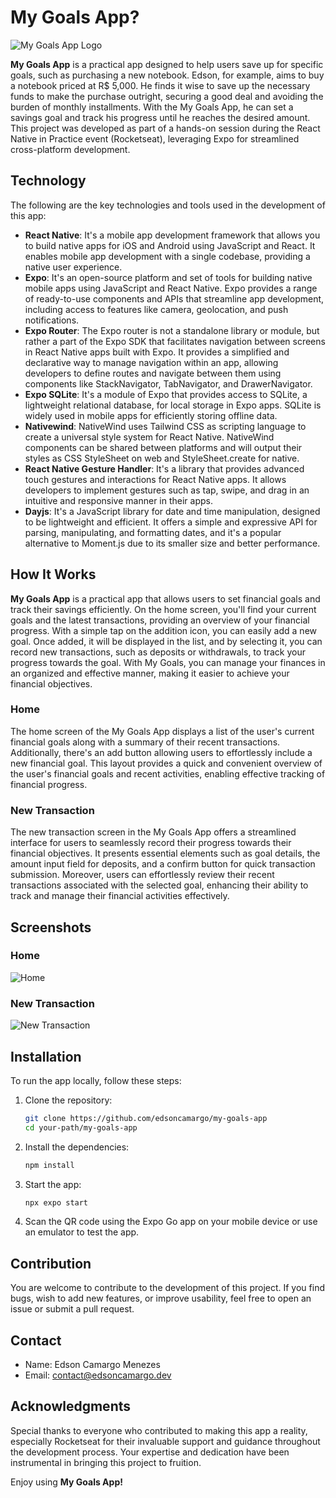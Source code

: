 # My Goals App?

![My Goals App Logo](./assets/images/icon.png)

**My Goals App** is a practical app designed to help users save up for specific goals, such as purchasing a new notebook. Edson, for example, aims to buy a notebook priced at R$ 5,000. He finds it wise to save up the necessary funds to make the purchase outright, securing a good deal and avoiding the burden of monthly installments. With the My Goals App, he can set a savings goal and track his progress until he reaches the desired amount. This project was developed as part of a hands-on session during the React Native in Practice event (Rocketseat), leveraging Expo for streamlined cross-platform development.

## Technology

The following are the key technologies and tools used in the development of this app:

- **React Native**: It's a mobile app development framework that allows you to build native apps for iOS and Android using JavaScript and React. It enables mobile app development with a single codebase, providing a native user experience.
- **Expo**: It's an open-source platform and set of tools for building native mobile apps using JavaScript and React Native. Expo provides a range of ready-to-use components and APIs that streamline app development, including access to features like camera, geolocation, and push notifications.
- **Expo Router**: The Expo router is not a standalone library or module, but rather a part of the Expo SDK that facilitates navigation between screens in React Native apps built with Expo. It provides a simplified and declarative way to manage navigation within an app, allowing developers to define routes and navigate between them using components like StackNavigator, TabNavigator, and DrawerNavigator.
- **Expo SQLite**: It's a module of Expo that provides access to SQLite, a lightweight relational database, for local storage in Expo apps. SQLite is widely used in mobile apps for efficiently storing offline data.
- **Nativewind**: NativeWind uses Tailwind CSS as scripting language to create a universal style system for React Native. NativeWind components can be shared between platforms and will output their styles as CSS StyleSheet on web and StyleSheet.create for native.
- **React Native Gesture Handler**: It's a library that provides advanced touch gestures and interactions for React Native apps. It allows developers to implement gestures such as tap, swipe, and drag in an intuitive and responsive manner in their apps.
- **Dayjs**: It's a JavaScript library for date and time manipulation, designed to be lightweight and efficient. It offers a simple and expressive API for parsing, manipulating, and formatting dates, and it's a popular alternative to Moment.js due to its smaller size and better performance.

## How It Works

**My Goals App** is a practical app that allows users to set financial goals and track their savings efficiently. On the home screen, you'll find your current goals and the latest transactions, providing an overview of your financial progress. With a simple tap on the addition icon, you can easily add a new goal. Once added, it will be displayed in the list, and by selecting it, you can record new transactions, such as deposits or withdrawals, to track your progress towards the goal. With My Goals, you can manage your finances in an organized and effective manner, making it easier to achieve your financial objectives.

### Home

The home screen of the My Goals App displays a list of the user's current financial goals along with a summary of their recent transactions. Additionally, there's an add button allowing users to effortlessly include a new financial goal. This layout provides a quick and convenient overview of the user's financial goals and recent activities, enabling effective tracking of financial progress.

### New Transaction

The new transaction screen in the My Goals App offers a streamlined interface for users to seamlessly record their progress towards their financial objectives. It presents essential elements such as goal details, the amount input field for deposits, and a confirm button for quick transaction submission. Moreover, users can effortlessly review their recent transactions associated with the selected goal, enhancing their ability to track and manage their financial activities effectively.

## Screenshots

### Home

![Home](./assets/screenshots/1.png)

### New Transaction

![New Transaction](./assets/screenshots/2.png)

## Installation

To run the app locally, follow these steps:

1. Clone the repository:

   ```bash
   git clone https://github.com/edsoncamargo/my-goals-app
   cd your-path/my-goals-app
   ```

2. Install the dependencies:

   ```bash
   npm install
   ```

3. Start the app:

   ```bash
   npx expo start
   ```

4. Scan the QR code using the Expo Go app on your mobile device or use an emulator to test the app.

## Contribution

You are welcome to contribute to the development of this project. If you find bugs, wish to add new features, or improve usability, feel free to open an issue or submit a pull request.

## Contact

- Name: Edson Camargo Menezes
- Email: contact@edsoncamargo.dev

## Acknowledgments

Special thanks to everyone who contributed to making this app a reality, especially Rocketseat for their invaluable support and guidance throughout the development process. Your expertise and dedication have been instrumental in bringing this project to fruition.

Enjoy using **My Goals App!**
